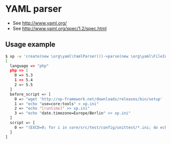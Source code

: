 YAML parser
===========
* See http://www.yaml.org/
* See http://www.yaml.org/spec/1.2/spec.html

Usage example
-------------

```sh
$ xp -w 'create(new \org\yaml\YamlParser())->parse(new \org\yaml\FileInput($argv[1]));' ../xp.public/.travis.yml
[
  language => "php"
  php => [
    0 => 5.3
    1 => 5.4
    2 => 5.5
  ]
  before_script => [
    0 => "wget 'http://xp-framework.net/downloads/releases/bin/setup' -O - | php"
    1 => "echo "use=core:tools" > xp.ini"
    2 => "echo "[runtime]" >> xp.ini"
    3 => "echo "date.timezone=Europe/Berlin" >> xp.ini"
  ]
  script => [
    0 => "(EXCD=0; for i in core/src/test/config/unittest/*.ini; do echo "---> $i"; ./unittest $i; RES=$?; if [ $RES -ne 0 ]; then EXCD=$RES; fi; done; exit $EXCD;)"
  ]
]
```